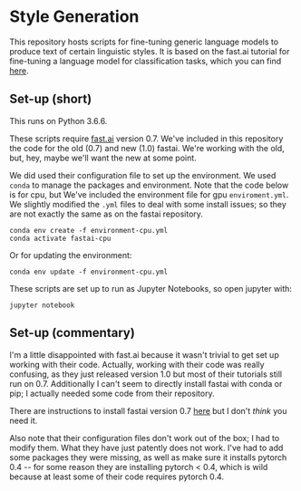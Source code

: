 # Style Generation

This repository hosts scripts for fine-tuning generic language models to produce text of certain linguistic styles. It is based on the fast.ai tutorial for fine-tuning a language model for classification tasks, which you can find [here](https://github.com/fastai/fastai/blob/master/courses/dl2/imdb.ipynb).

## Set-up (short)

This runs on Python 3.6.6.

These scripts require [fast.ai](https://github.com/fastai/fastai) version 0.7. We've included in this repository the code for the old (0.7) and new (1.0) fastai. We're working with the old, but, hey, maybe we'll want the new at some point. 

We did used their configuration file to set up the environment. We used `conda` to manage the packages and environment. Note that the code below is for cpu, but We've included the environment file for gpu `enviroment.yml`. We slightly modified the `.yml` files to deal with some install issues; so they are not exactly the same as on the fastai repository.

```
conda env create -f environment-cpu.yml
conda activate fastai-cpu
```

Or for updating the environment:

`conda env update -f environment-cpu.yml`

These scripts are set up to run as Jupyter Notebooks, so open jupyter with:

`jupyter notebook`

## Set-up (commentary)

I'm a little disappointed with fast.ai because it wasn't trivial to get set up working with their code. Actually, working with their code was really confusing, as they just released version 1.0 but most of their tutorials still run on 0.7. Additionally I can't seem to directly install fastai with conda or pip; I actually needed some code from their repository. 

There are instructions to install fastai version 0.7 [here](http://forums.fast.ai/t/fastai-v0-7-install-issues-thread/24652) but I don't *think* you need it.

Also note that their configuration files don't work out of the box; I had to modify them. What they have just patently does not work. I've had to add some packages they were missing, as well as make sure it installs pytorch 0.4 -- for some reason they are installing pytorch < 0.4, which is wild because at least some of their code requires pytorch 0.4.